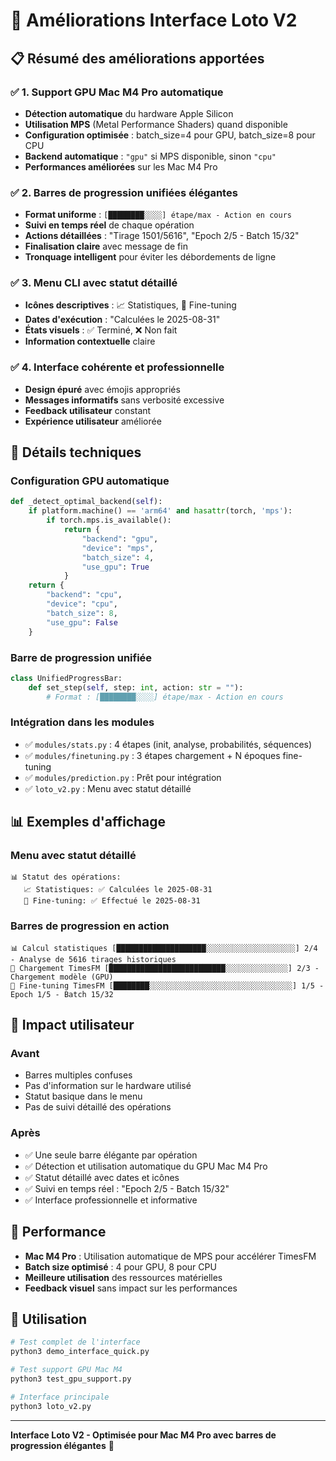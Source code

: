 # 🚀 Améliorations Interface Loto V2

## 📋 Résumé des améliorations apportées

### ✅ 1. Support GPU Mac M4 Pro automatique
- **Détection automatique** du hardware Apple Silicon
- **Utilisation MPS** (Metal Performance Shaders) quand disponible
- **Configuration optimisée** : batch_size=4 pour GPU, batch_size=8 pour CPU
- **Backend automatique** : `"gpu"` si MPS disponible, sinon `"cpu"`
- **Performances améliorées** sur les Mac M4 Pro

### ✅ 2. Barres de progression unifiées élégantes
- **Format uniforme** : `[████████░░░░] étape/max - Action en cours`
- **Suivi en temps réel** de chaque opération
- **Actions détaillées** : "Tirage 1501/5616", "Epoch 2/5 - Batch 15/32"
- **Finalisation claire** avec message de fin
- **Tronquage intelligent** pour éviter les débordements de ligne

### ✅ 3. Menu CLI avec statut détaillé
- **Icônes descriptives** : 📈 Statistiques, 🤖 Fine-tuning
- **Dates d'exécution** : "Calculées le 2025-08-31"
- **États visuels** : ✅ Terminé, ❌ Non fait
- **Information contextuelle** claire

### ✅ 4. Interface cohérente et professionnelle
- **Design épuré** avec émojis appropriés
- **Messages informatifs** sans verbosité excessive
- **Feedback utilisateur** constant
- **Expérience utilisateur** améliorée

## 🔧 Détails techniques

### Configuration GPU automatique
```python
def _detect_optimal_backend(self):
    if platform.machine() == 'arm64' and hasattr(torch, 'mps'):
        if torch.mps.is_available():
            return {
                "backend": "gpu",
                "device": "mps", 
                "batch_size": 4,
                "use_gpu": True
            }
    return {
        "backend": "cpu",
        "device": "cpu",
        "batch_size": 8,
        "use_gpu": False
    }
```

### Barre de progression unifiée
```python
class UnifiedProgressBar:
    def set_step(self, step: int, action: str = ""):
        # Format : [████████░░░░] étape/max - Action en cours
```

### Intégration dans les modules
- ✅ `modules/stats.py` : 4 étapes (init, analyse, probabilités, séquences)
- ✅ `modules/finetuning.py` : 3 étapes chargement + N époques fine-tuning
- ✅ `modules/prediction.py` : Prêt pour intégration
- ✅ `loto_v2.py` : Menu avec statut détaillé

## 📊 Exemples d'affichage

### Menu avec statut détaillé
```
📊 Statut des opérations:
   📈 Statistiques: ✅ Calculées le 2025-08-31
   🤖 Fine-tuning: ✅ Effectué le 2025-08-31
```

### Barres de progression en action
```
📊 Calcul statistiques [████████████████████░░░░░░░░░░░░░░░░░░░░] 2/4 - Analyse de 5616 tirages historiques
🤖 Chargement TimesFM [██████████████████████████░░░░░░░░░░░░░░] 2/3 - Chargement modèle (GPU)
🚀 Fine-tuning TimesFM [████████░░░░░░░░░░░░░░░░░░░░░░░░░░░░░░░░] 1/5 - Epoch 1/5 - Batch 15/32
```

## 🎯 Impact utilisateur

### Avant
- Barres multiples confuses
- Pas d'information sur le hardware utilisé
- Statut basique dans le menu
- Pas de suivi détaillé des opérations

### Après
- ✅ Une seule barre élégante par opération
- ✅ Détection et utilisation automatique du GPU Mac M4 Pro
- ✅ Statut détaillé avec dates et icônes
- ✅ Suivi en temps réel : "Epoch 2/5 - Batch 15/32"
- ✅ Interface professionnelle et informative

## 🚀 Performance

- **Mac M4 Pro** : Utilisation automatique de MPS pour accélérer TimesFM
- **Batch size optimisé** : 4 pour GPU, 8 pour CPU
- **Meilleure utilisation** des ressources matérielles
- **Feedback visuel** sans impact sur les performances

## 📝 Utilisation

```bash
# Test complet de l'interface
python3 demo_interface_quick.py

# Test support GPU Mac M4
python3 test_gpu_support.py

# Interface principale
python3 loto_v2.py
```

---
**Interface Loto V2 - Optimisée pour Mac M4 Pro avec barres de progression élégantes** 🎯